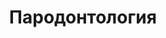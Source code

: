 ---
layout: category
rel: /portfolio/periodontology
category: periodontology
title: Пародонтология
description: Как да надвием пародонтозата? Какво да правим когато имаме проблеми с венците?
order: 5
---